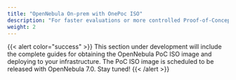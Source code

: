 ```yaml
---
title: "OpenNebula On-prem with OnePoc ISO"
description: "For faster evaluations or more controlled Proof-of-Concept (PoC) environments, you can use the OpenNebula PoC ISO. This ready-to-use image allows you to boot into a preconfigured OpenNebula setup without needing to install anything manually. It’s ideal for testing on physical hardware, lab environments, or air-gapped systems, and is especially useful when you want to showcase key features with minimal setup effort"
weight: 2
---
```



{{< alert color="success" >}}
This section under development will include the complete guides for obtaining the OpenNebula PoC ISO image and deploying to your infrastructure. The PoC ISO image is scheduled to be released with OpenNebula 7.0. Stay tuned!
{{< /alert >}}
